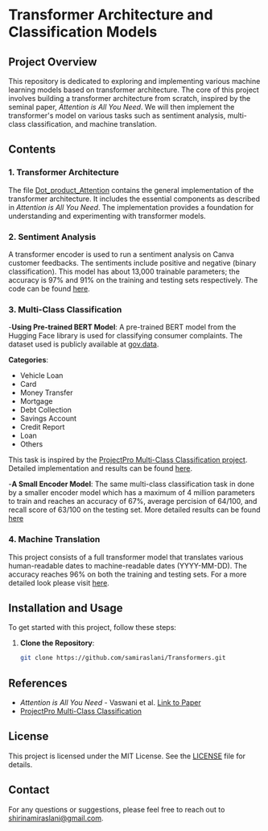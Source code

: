 # Transformer Architecture and Classification Models

## Project Overview

This repository is dedicated to exploring and implementing various machine learning models based on transformer architecture. The core of this project involves building a transformer architecture from scratch, inspired by the seminal paper, *Attention is All You Need*. We will then implement the transformer's model on various tasks such as sentiment analysis, multi-class classification, and machine translation. 

## Contents

### 1. Transformer Architecture

The file [Dot_product_Attention](Dot_product_Attention.ipynb/) contains the general implementation of the transformer architecture. It includes the essential components as described in *Attention is All You Need*. The implementation provides a foundation for understanding and experimenting with transformer models.

### 2. Sentiment Analysis
A transformer encoder is used to run a sentiment analysis on Canva customer feedbacks. The sentiments include positive and negative (binary classification). This model has about 13,000 trainable parameters; the accuracy is 97% and 91% on the training and testing sets respectively. The code can be found [here](Sentiment-DotAtten.ipynb/).

### 3. Multi-Class Classification 

-**Using Pre-trained BERT Model**: A pre-trained BERT model from the Hugging Face library is used for classifying consumer complaints. The dataset used is publicly available at [gov.data](https://catalog.data.gov/dataset/consumer-complaint-database).

  **Categories**:
  - Vehicle Loan
  - Card
  - Money Transfer
  - Mortgage
  - Debt Collection
  - Savings Account
  - Credit Report
  - Loan
  - Others

  This task is inspired by the [ProjectPro Multi-Class Classification project](https://www.projectpro.io/project-use-case/nlp-project-for-multi-class-text-classification-using-bert). Detailed implementation and results can be found [here](bert.ipynb/).

  -**A Small Encoder Model**: The same multi-class classification task in done by a smaller encoder model which has a maximum of 4 million parameters to train and reaches an accuracy of 67%, average percision of 64/100, and recall score of 63/100 on the testing set. More detailed results can be found [here](complaints+attention_encoder.ipynb/)

  ### 4. Machine Translation
  This project consists of a full transformer model that translates various human-readable dates to machine-readable dates (YYYY-MM-DD). The accuracy reaches 96% on both the training and testing sets. For a more detailed look please visit [here](Dot_machine_translation.ipynb/). 

## Installation and Usage

To get started with this project, follow these steps:

1. **Clone the Repository**:

   ```bash
   git clone https://github.com/samiraslani/Transformers.git

## References

- *Attention is All You Need* - Vaswani et al. [Link to Paper](https://arxiv.org/abs/1706.03762)
- [ProjectPro Multi-Class Classification](https://www.projectpro.io/project-use-case/nlp-project-for-multi-class-text-classification-using-bert)

## License

This project is licensed under the MIT License. See the [LICENSE](https://opensource.org/license/mit) file for details.

## Contact

For any questions or suggestions, please feel free to reach out to [shirinamiraslani@gmail.com](mailto:shirinamiraslani@gmail.com).
